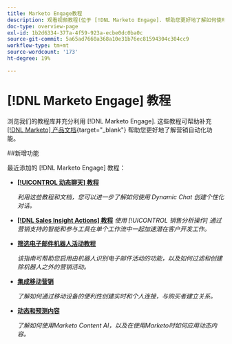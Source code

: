 ```yaml
---
title: Marketo Engage教程
description: 观看视频教程(位于 [!DNL Marketo Engage]. 帮助您更好地了解如何使用营销自动化功能等内容。
doc-type: overview-page
exl-id: 1b2d6334-377a-4f59-923a-ecbe0dc0ba0c
source-git-commit: 5a65ad7660a368a10e31b76ec81594304c304cc9
workflow-type: tm+mt
source-wordcount: '173'
ht-degree: 19%

---
```


# [!DNL Marketo Engage] 教程

浏览我们的教程库并充分利用 [!DNL Marketo Engage]. 这些教程可帮助补充 [[!DNL Marketo] 产品文档](https://experienceleague.adobe.com/docs/marketo/using/home.html){target="_blank"} 帮助您更好地了解营销自动化功能。

<div id="whats-new-section">
##新增功能

最近添加的 [!DNL Marketo Engage] 教程：

* **[[!UICONTROL 动态聊天]  教程](dynamic-chat/dynamic-chat-overview.md)**

   _利用这些教程和文档，您可以进一步了解如何使用 Dynamic Chat 创建个性化对话。_

* **[[!DNL Sales Insight Actions] 教程](/help/sales-insight-actions/overview.md)**
   _使用 [!UICONTROL 销售分析操作] 通过营销支持的智能和参与工具在单个工作流中一起加速潜在客户开发工作。_

* **[筛选电子邮件机器人活动教程](filtering-email-bot-activities/setup.md)**

   _该指南可帮助您启用由机器人识别电子邮件活动的功能，以及如何过滤和创建除机器人之外的营销活动。_

* **[集成移动营销](cross-channel-marketing/mobile-marketing-learn.md)**

   _了解如何通过移动设备的便利性创建实时和个人连接，与购买者建立关系。_

* **[动态和预测内容](email-marketing/dynamic-and-predictive-content-learn.md)**

   _了解如何使用Marketo Content AI，以及在使用Marketo时如何应用动态内容。_

</div>
<div id="recs-overview-body-1"></div>
<div id="recs-overview-body-2"></div>
<div id="recs-overview-body-3"></div>
<div id="recs-overview-body-4"></div>
<div id="recs-overview-body-5"></div>
<div id="recs-overview-body-6"></div>
